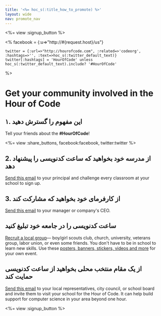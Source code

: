 ```yaml
---
title: '<%= hoc_s(:title_how_to_promote) %>'
layout: wide
nav: promote_nav
---
```

<%= view :signup_button %>

<%
    facebook = {:u=>"http://#{request.host}/us"}

    twitter = {:url=>"http://hourofcode.com", :related=>'codeorg', :hashtags=>'', :text=>hoc_s(:twitter_default_text)}
    twitter[:hashtags] = 'HourOfCode' unless hoc_s(:twitter_default_text).include? '#HourOfCode'
%>

# Get your community involved in the Hour of Code

## ۱. این مفهوم را گسترش دهید

Tell your friends about the **#HourOfCode**!

<%= view :share_buttons, facebook:facebook, twitter:twitter %>

## 2. از مدرسه خود بخواهید که ساعت کدنویسی را پیشنهاد دهد

[Send this email](<%= resolve_url('/promote/resources#sample-emails') %>) to your principal and challenge every classroom at your school to sign up.

## 3. از کارفرمای خود بخواهید که مشارکت کند

[Send this email](<%= resolve_url('/promote/resources#sample-emails') %>) to your manager or company's CEO.

## ساعت کدنویسی را در جامعه خود تبلیغ کنید

[Recruit a local group](<%= resolve_url('/promote/resources#sample-emails') %>)— boy/girl scouts club, church, university, veterans group, labor union, or even some friends. You don't have to be in school to learn new skills. Use these [posters, banners, stickers, videos and more](<%= resolve_url('/promote/resources') %>) for your own event.

## از یک مقام منتخب محلی بخواهید از ساعت کدنویسی حمایت کند

[Send this email](<%= resolve_url('/promote/resources#sample-emails') %>) to your local representatives, city council, or school board and invite them to visit your school for the Hour of Code. It can help build support for computer science in your area beyond one hour.

<%= view :signup_button %>